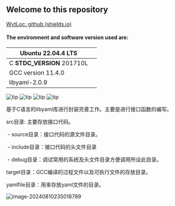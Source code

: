 ## Welcome to this repository

[WytLoc: github (shields.io)](https://img.shields.io/badge/WytLoc-github-red?logo=Github)

#### The environment and software version used are:

| Ubuntu 22.04.4 LTS           |      |
| ---------------------------- | ---- |
| C   __STDC_VERSION__ 201710L |      |
| GCC version 11.4.0           |      |
| libyaml-2.0.9                |      |

![tip](https://badgen.net/badge/Ubuntu/22.04LTS/black?icon=packagephobia) 		![tip](https://badgen.net/badge/C/201710L-c17/green?icon=packagephobia) 		![tip](https://badgen.net/badge/libyaml/2.0.9/red?icon=github) 		![tip](https://badgen.net/badge/GCC/11.40/orange?icon=github)

基于C语言的libyaml库进行封装完善工作。主要是进行接口函数的编写。

src目录: 主要存放接口代码。

​	- source目录：接口代码的源文件目录。

​	- include目录：接口代码的头文件目录

​		- debug目录：调试常用的系统及头文件目录方便调用所设此目录。

target目录：GCC编译的过程文件以及可执行文件的存放目录。

yamlfile目录：用来存放yaml文件的目录。

![image-20240810235018789](C:\Users\16975\AppData\Roaming\Typora\typora-user-images\image-20240810235018789.png)

